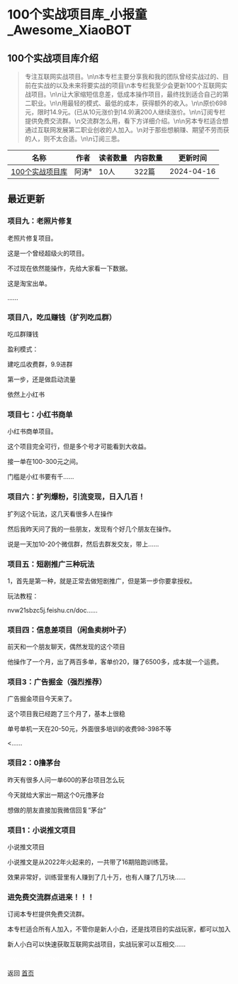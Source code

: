 # 100个实战项目库_小报童_Awesome_XiaoBOT

## 100个实战项目库介绍
> 专注互联网实战项目。\n\n本专栏主要分享我和我的团队曾经实战过的、目前在实战的以及未来将要实战的项目\n本专栏我至少会更新100个互联网实战项目。\n\n让大家缩短信息差，低成本操作项目，最终找到适合自己的第二职业。\n\n用最轻的模式、最低的成本，获得额外的收入。\n\n原价698元，限时14.9元。(已从10元涨价到14.9)满200人继续涨价。\n\n订阅专栏提供免费交流群。\n交流群怎么用，看下方详细介绍。\n\n另本专栏适合想通过互联网发展第二职业创收的人加入。\n对于那些想躺赚、期望不劳而获的人，则不太合适。\n\n订阅三思。  
  


|名称|作者|读者数量|内容数量|更新时间|
|---|---|---|---|---|
|[100个实战项目库](https://xiaobot.net/p/Ttx2221?refer=0b133df9-27dc-423b-8101-639049001c13)|阿涛⁶|10人|322篇|2024-04-16|

## 最近更新
### 项目九：老照片修复

老照片修复项目。

这是一个曾经超级火的项目。

不过现在依然能操作，先给大家看一下数据。

这是淘宝出单。

......

### 项目八，吃瓜赚钱（扩列吃瓜群）

吃瓜群赚钱

盈利模式：

建吃瓜收费群，9.9进群

第一步，还是做启动流量

依然上小红书

### 项目七：小红书商单

小红书商单项目。

这个项目完全可行，但是多个号才可能看到大收益。

接一单在100-300元之间。

门槛是小红书要有千......

### 项目六：扩列爆粉，引流变现，日入几百！

扩列这个玩法，这几天看很多人在操作

然后我昨天问了我的一些朋友，发现有个好几个朋友在操作。

说是一天加10-20个微信群，然后去群发交友，带上......

### 项目五：短剧推广三种玩法

1，首先是第一种，就是正常去做短剧推广，但是第一步你要拿授权。

玩法教程：

nvw21sbzc5j.feishu.cn/doc......

### 项目四：信息差项目（闲鱼卖树叶子）

前天和一个朋友聊天，偶然发现的这个项目

他操作了一个月，出了两百多单，客单价20，赚了6500多，成本就一个运费。

### 项目3：广告掘金（强烈推荐）

广告掘金项目今天来了。

这个项目我已经跑了三个月了，基本上很稳

单号单机一天在20-50元，外面很多培训的收费98-398不等

<......

### 项目2：0撸茅台

昨天有很多人问一单600的茅台项目怎么玩

今天就给大家出一期这个0元撸茅台

想做的朋友直接加我微信回复“茅台”

### 项目1：小说推文项目

小说推文项目

小说推文是从2022年火起来的，一共带了16期陪跑训练营。

效果非常好，训练营里有人赚到了几十万，也有人赚了几万块......

### 进免费交流群点进来！！！

订阅本专栏提供免费交流群。

本专栏适合所有人加入，不管你是新人小白，还是找项目的实战玩家，都可以加入

新人小白可以快速获取互联网实战项目，实战玩家可以互相交......


<a href="https://github.com/Reno9527/awesome-xiaobot" style="color: white; text-decoration: none;">awesome-xiaobot</a>

返回 [首页](../README.md)
